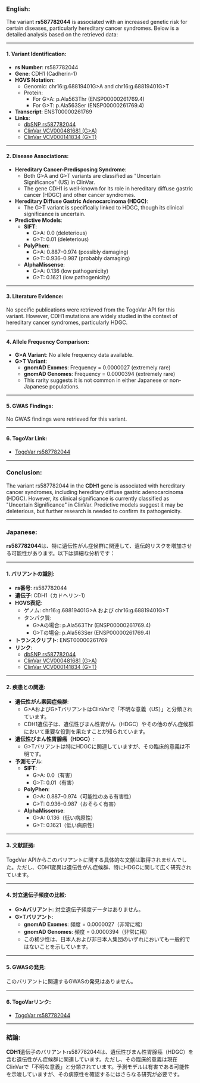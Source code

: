 ### English:
The variant **rs587782044** is associated with an increased genetic risk for certain diseases, particularly hereditary cancer syndromes. Below is a detailed analysis based on the retrieved data:

---

#### 1. **Variant Identification**:
- **rs Number**: rs587782044  
- **Gene**: CDH1 (Cadherin-1)  
- **HGVS Notation**:  
  - Genomic: chr16:g.68819401G>A and chr16:g.68819401G>T  
  - Protein:  
    - For G>A: p.Ala563Thr (ENSP00000261769.4)  
    - For G>T: p.Ala563Ser (ENSP00000261769.4)  
- **Transcript**: ENST00000261769  
- **Links**:  
  - [dbSNP rs587782044](https://identifiers.org/dbsnp/rs587782044)  
  - [ClinVar VCV000481681 (G>A)](https://www.ncbi.nlm.nih.gov/clinvar/variation/481681)  
  - [ClinVar VCV000141834 (G>T)](https://www.ncbi.nlm.nih.gov/clinvar/variation/141834)  

---

#### 2. **Disease Associations**:
- **Hereditary Cancer-Predisposing Syndrome**:  
  - Both G>A and G>T variants are classified as "Uncertain Significance" (US) in ClinVar.  
  - The gene CDH1 is well-known for its role in hereditary diffuse gastric cancer (HDGC) and other cancer syndromes.  
- **Hereditary Diffuse Gastric Adenocarcinoma (HDGC)**:  
  - The G>T variant is specifically linked to HDGC, though its clinical significance is uncertain.  
- **Predictive Models**:  
  - **SIFT**:  
    - G>A: 0.0 (deleterious)  
    - G>T: 0.01 (deleterious)  
  - **PolyPhen**:  
    - G>A: 0.887–0.974 (possibly damaging)  
    - G>T: 0.936–0.987 (probably damaging)  
  - **AlphaMissense**:  
    - G>A: 0.136 (low pathogenicity)  
    - G>T: 0.1621 (low pathogenicity)  

---

#### 3. **Literature Evidence**:
No specific publications were retrieved from the TogoVar API for this variant. However, CDH1 mutations are widely studied in the context of hereditary cancer syndromes, particularly HDGC.

---

#### 4. **Allele Frequency Comparison**:
- **G>A Variant**: No allele frequency data available.  
- **G>T Variant**:  
  - **gnomAD Exomes**: Frequency = 0.0000027 (extremely rare)  
  - **gnomAD Genomes**: Frequency = 0.0000394 (extremely rare)  
  - This rarity suggests it is not common in either Japanese or non-Japanese populations.

---

#### 5. **GWAS Findings**:
No GWAS findings were retrieved for this variant.

---

#### 6. **TogoVar Link**:
- [TogoVar rs587782044](https://togovar.org/variant/rs587782044)

---

### Conclusion:
The variant rs587782044 in the **CDH1** gene is associated with hereditary cancer syndromes, including hereditary diffuse gastric adenocarcinoma (HDGC). However, its clinical significance is currently classified as "Uncertain Significance" in ClinVar. Predictive models suggest it may be deleterious, but further research is needed to confirm its pathogenicity.

---

### Japanese:
**rs587782044**は、特に遺伝性がん症候群に関連して、遺伝的リスクを増加させる可能性があります。以下は詳細な分析です：

---

#### 1. **バリアントの識別**:
- **rs番号**: rs587782044  
- **遺伝子**: CDH1（カドヘリン-1）  
- **HGVS表記**:  
  - ゲノム: chr16:g.68819401G>A および chr16:g.68819401G>T  
  - タンパク質:  
    - G>Aの場合: p.Ala563Thr (ENSP00000261769.4)  
    - G>Tの場合: p.Ala563Ser (ENSP00000261769.4)  
- **トランスクリプト**: ENST00000261769  
- **リンク**:  
  - [dbSNP rs587782044](https://identifiers.org/dbsnp/rs587782044)  
  - [ClinVar VCV000481681 (G>A)](https://www.ncbi.nlm.nih.gov/clinvar/variation/481681)  
  - [ClinVar VCV000141834 (G>T)](https://www.ncbi.nlm.nih.gov/clinvar/variation/141834)  

---

#### 2. **疾患との関連**:
- **遺伝性がん素因症候群**:  
  - G>AおよびG>TバリアントはClinVarで「不明な意義（US）」と分類されています。  
  - CDH1遺伝子は、遺伝性びまん性胃がん（HDGC）やその他のがん症候群において重要な役割を果たすことが知られています。  
- **遺伝性びまん性胃腺癌（HDGC）**:  
  - G>Tバリアントは特にHDGCに関連していますが、その臨床的意義は不明です。  
- **予測モデル**:  
  - **SIFT**:  
    - G>A: 0.0（有害）  
    - G>T: 0.01（有害）  
  - **PolyPhen**:  
    - G>A: 0.887–0.974（可能性のある有害性）  
    - G>T: 0.936–0.987（おそらく有害）  
  - **AlphaMissense**:  
    - G>A: 0.136（低い病原性）  
    - G>T: 0.1621（低い病原性）  

---

#### 3. **文献証拠**:
TogoVar APIからこのバリアントに関する具体的な文献は取得されませんでした。ただし、CDH1変異は遺伝性がん症候群、特にHDGCに関して広く研究されています。

---

#### 4. **対立遺伝子頻度の比較**:
- **G>Aバリアント**: 対立遺伝子頻度データはありません。  
- **G>Tバリアント**:  
  - **gnomAD Exomes**: 頻度 = 0.0000027（非常に稀）  
  - **gnomAD Genomes**: 頻度 = 0.0000394（非常に稀）  
  - この稀少性は、日本人および非日本人集団のいずれにおいても一般的ではないことを示しています。

---

#### 5. **GWASの発見**:
このバリアントに関連するGWASの発見はありません。

---

#### 6. **TogoVarリンク**:
- [TogoVar rs587782044](https://togovar.org/variant/rs587782044)

---

### 結論:
**CDH1**遺伝子のバリアントrs587782044は、遺伝性びまん性胃腺癌（HDGC）を含む遺伝性がん症候群に関連しています。ただし、その臨床的意義は現在ClinVarで「不明な意義」と分類されています。予測モデルは有害である可能性を示唆していますが、その病原性を確認するにはさらなる研究が必要です。
